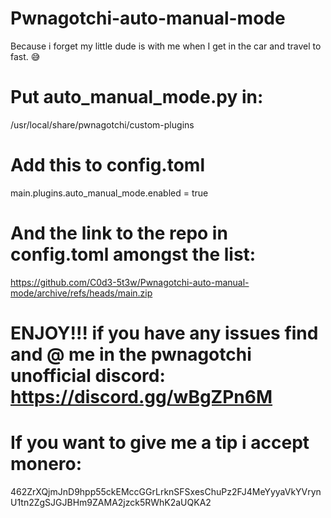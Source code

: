 # Pwnagotchi-auto-manual-mode

Because i forget my little dude is with me when I get in the car and travel to fast. 😅

# Put auto_manual_mode.py in:

/usr/local/share/pwnagotchi/custom-plugins

# Add this to config.toml

main.plugins.auto_manual_mode.enabled = true

# And the link to the repo in config.toml amongst the list:

https://github.com/C0d3-5t3w/Pwnagotchi-auto-manual-mode/archive/refs/heads/main.zip

# ENJOY!!! if you have any issues find and @ me in the pwnagotchi unofficial discord: https://discord.gg/wBgZPn6M

# If you want to give me a tip i accept monero:

462ZrXQjmJnD9hpp55ckEMccGGrLrknSFSxesChuPz2FJ4MeYyyaVkYVrynU1tn2ZgSJGJBHm9ZAMA2jzck5RWhK2aUQKA2
